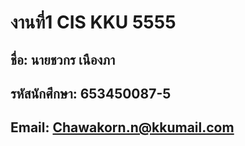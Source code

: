 # งานที่1 CIS KKU 5555

## ชื่อ: นายชวกร เนืองภา
## รหัสนักศึกษา: 653450087-5
## Email: Chawakorn.n@kkumail.com
